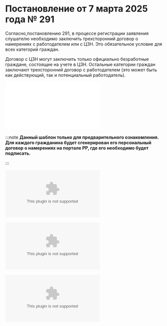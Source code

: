 # Постановление от 7 марта 2025 года № 291

Согласно[ ](https://docs.cntd.ru/document/1305049879)постановлению 291, в процессе регистрации заявления слушателю необходимо заключить трехсторонний договор о намерениях с работодателем или с ЦЗН. Это обязательное условие для всех категорий граждан.

Договор с ЦЗН могут заключить только официально безработные граждане, состоящие на учете в ЦЗН. Остальные категории граждан заключают трехсторонний договор с работодателем (это может быть как действующий, так и потенциальный работодатель).

![](<../.gitbook/assets/Постановление_Правительства_РФ_от_07_марта_2025_г_№_291.pdf>)

:::note
**Данный шаблон только для предварительного ознакомления. Для каждого гражданина будет сгенерирован его персональный договор о намерениях на портале РР, где его необходимо будет подписать.**

:::



![](<../.gitbook/assets/Шаблон трехстороннего договора (организация, цзн, гражданин).docx>)

![](<../.gitbook/assets/Шаблон трехстороннего договора (организация, работодатель, гражданин).docx>)

![](<../.gitbook/assets/Шаблон двустороннего договора (организация, являющаяся обр.организацией и гражданин).docx>)
